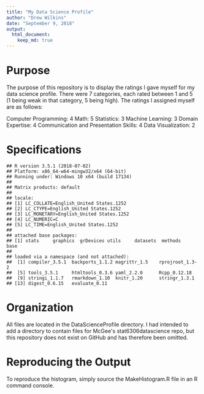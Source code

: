 ```yaml
---
title: "My Data Science Profile"
author: "Drew Wilkins"
date: "September 9, 2018"
output: 
  html_document:
    keep_md: true
---
```


<!--
  * Located in the main project folder
  * Describe the project purpose
  * Describe the project title
  * Copyright information
  * Organization of the folders
  * Instructions for reproducing the output
  * System information (sessionInfo)
  
-->
# Purpose

The purpose of this repository is to display the ratings I gave myself for my data science profile.  There were 7 categories, each rated between 1 and 5 (1 being weak in that category, 5 being high).  The ratings I assigned myself are as follows:

Computer Programming: 4
Math: 5
Statistics: 3
Machine Learning: 3
Domain Expertise: 4
Communication and Presentation Skills: 4
Data Visualization: 2

# Specifications


```
## R version 3.5.1 (2018-07-02)
## Platform: x86_64-w64-mingw32/x64 (64-bit)
## Running under: Windows 10 x64 (build 17134)
## 
## Matrix products: default
## 
## locale:
## [1] LC_COLLATE=English_United States.1252 
## [2] LC_CTYPE=English_United States.1252   
## [3] LC_MONETARY=English_United States.1252
## [4] LC_NUMERIC=C                          
## [5] LC_TIME=English_United States.1252    
## 
## attached base packages:
## [1] stats     graphics  grDevices utils     datasets  methods   base     
## 
## loaded via a namespace (and not attached):
##  [1] compiler_3.5.1  backports_1.1.2 magrittr_1.5    rprojroot_1.3-2
##  [5] tools_3.5.1     htmltools_0.3.6 yaml_2.2.0      Rcpp_0.12.18   
##  [9] stringi_1.1.7   rmarkdown_1.10  knitr_1.20      stringr_1.3.1  
## [13] digest_0.6.15   evaluate_0.11
```
# Organization

All files are located in the DataScienceProfile directory.  I had intended to add a directory to contain files for McGee's stat6306datascience repo, but this repository does not exist on GitHub and has therefore been omitted.

# Reproducing the Output

To reproduce the histogram, simply source the MakeHistogram.R file in an R command console.
